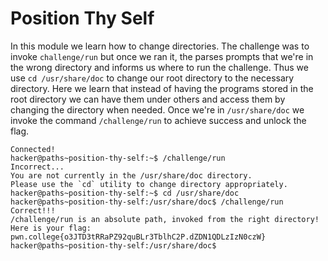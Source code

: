 # Position Thy Self
In this module we learn how to change directories.
The challenge was to invoke `challenge/run` but once we ran it, the parses prompts that we're in the wrong directory and informs us where to run the challenge.
Thus we use `cd /usr/share/doc` to change our root directory to the necessary directory.
Here we learn that instead of having the programs stored in the root directory we can have them under others and access them by changing the directory when needed.
Once we're in `/usr/share/doc` we invoke the command `/challenge/run` to achieve success and unlock the flag.
```
Connected!
hacker@paths~position-thy-self:~$ /challenge/run
Incorrect...
You are not currently in the /usr/share/doc directory.
Please use the `cd` utility to change directory appropriately.
hacker@paths~position-thy-self:~$ cd /usr/share/doc
hacker@paths~position-thy-self:/usr/share/doc$ /challenge/run
Correct!!!
/challenge/run is an absolute path, invoked from the right directory!
Here is your flag:
pwn.college{o3JTD3tRRaPZ92quBLr3TblhC2P.dZDN1QDLzIzN0czW}
hacker@paths~position-thy-self:/usr/share/doc$
```

